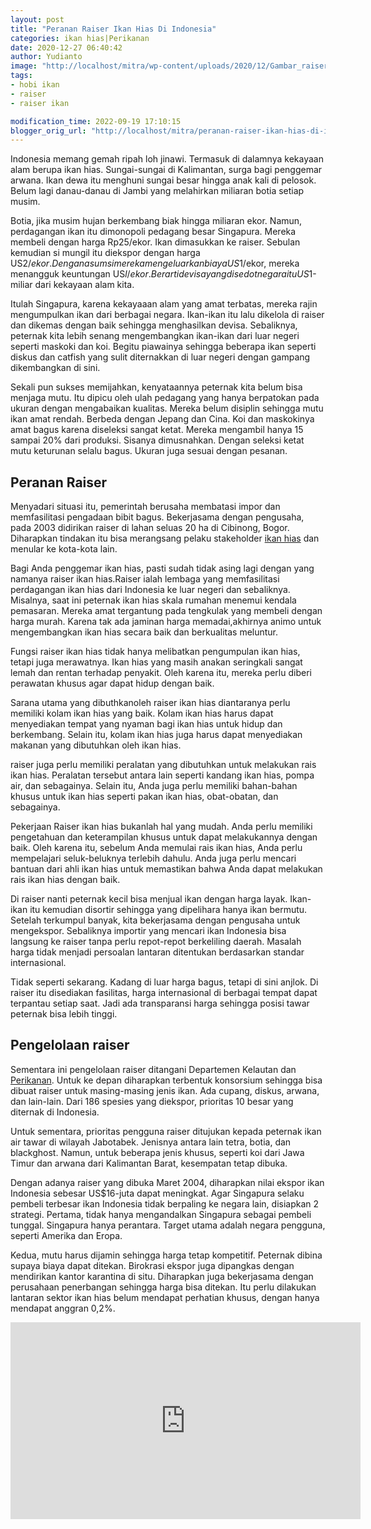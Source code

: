 ```yaml
---
layout: post
title: "Peranan Raiser Ikan Hias Di Indonesia"
categories: ikan hias|Perikanan
date: 2020-12-27 06:40:42
author: Yudianto
image: "http://localhost/mitra/wp-content/uploads/2020/12/Gambar_raiser_1024x601.jpg"
tags:
- hobi ikan
- raiser
- raiser ikan

modification_time: 2022-09-19 17:10:15
blogger_orig_url: "http://localhost/mitra/peranan-raiser-ikan-hias-di-indonesia.html"
---
```


Indonesia memang gemah ripah loh jinawi. Termasuk di dalamnya kekayaan alam berupa ikan hias. Sungai-sungai di Kalimantan, surga bagi penggemar arwana. Ikan dewa itu menghuni sungai besar hingga anak kali di pelosok. Belum lagi danau-danau di Jambi yang melahirkan miliaran botia setiap musim.

Botia, jika musim hujan berkembang biak hingga miliaran ekor. Namun, perdagangan ikan itu dimonopoli pedagang besar Singapura. Mereka membeli dengan harga Rp25/ekor. Ikan dimasukkan ke raiser. Sebulan kemudian si mungil itu diekspor dengan harga US$2/ekor. Dengan asumsi mereka mengeluarkan biaya US$1/ekor, mereka menangguk keuntungan US$l/ekor. Berarti devisa yang disedot negara itu US$1-miliar dari kekayaan alam kita.

Itulah Singapura, karena kekayaaan alam yang amat terbatas, mereka rajin mengumpulkan ikan dari berbagai negara. Ikan-ikan itu lalu dikelola di raiser dan dikemas dengan baik sehingga menghasilkan devisa. Sebaliknya, peternak kita lebih senang mengembangkan ikan-ikan dari luar negeri seperti maskoki dan koi. Begitu piawainya sehingga beberapa ikan seperti diskus dan catfish yang sulit diternakkan di luar negeri dengan gampang dikembangkan di sini.

Sekali pun sukses memijahkan, kenyataannya peternak kita belum bisa menjaga mutu. Itu dipicu oleh ulah pedagang yang hanya berpatokan pada ukuran dengan mengabaikan kualitas. Mereka belum disiplin sehingga mutu ikan amat rendah. Berbeda dengan Jepang dan Cina. Koi dan maskokinya amat bagus karena diseleksi sangat ketat. Mereka mengambil hanya 15 sampai 20% dari produksi. Sisanya dimusnahkan. Dengan seleksi ketat mutu keturunan selalu bagus. Ukuran juga sesuai dengan pesanan.
<h2 id="Raiser">Peranan Raiser</h2>
Menyadari situasi itu, pemerintah berusaha membatasi impor dan memfasilitasi pengadaan bibit bagus. Bekerjasama dengan pengusaha, pada 2003 didirikan raiser di lahan seluas 20 ha di Cibinong, Bogor. Diharapkan tindakan itu bisa merangsang pelaku stakeholder <a class="wpil_keyword_link " title="ikan hias" href="http://127.0.0.1/mitra/ikan-hias" data-wpil-keyword-link="linked">ikan hias</a> dan menular ke kota-kota lain.

Bagi Anda penggemar ikan hias, pasti sudah tidak asing lagi dengan yang namanya raiser ikan hias.Raiser ialah lembaga yang memfasilitasi perdagangan ikan hias dari Indonesia ke luar negeri dan sebaliknya. Misalnya, saat ini peternak ikan hias skala rumahan menemui kendala pemasaran. Mereka amat tergantung pada tengkulak yang membeli dengan harga murah. Karena tak ada jaminan harga memadai,akhirnya animo untuk mengembangkan ikan hias secara baik dan berkualitas meluntur.

Fungsi raiser ikan hias tidak hanya melibatkan pengumpulan ikan hias, tetapi juga merawatnya. Ikan hias yang masih anakan seringkali sangat lemah dan rentan terhadap penyakit. Oleh karena itu, mereka perlu diberi perawatan khusus agar dapat hidup dengan baik.

Sarana utama yang dibuthkanoleh raiser ikan hias diantaranya perlu memiliki kolam ikan hias yang baik. Kolam ikan hias harus dapat menyediakan tempat yang nyaman bagi ikan hias untuk hidup dan berkembang. Selain itu, kolam ikan hias juga harus dapat menyediakan makanan yang dibutuhkan oleh ikan hias.

raiser juga perlu memiliki peralatan yang dibutuhkan untuk melakukan rais ikan hias. Peralatan tersebut antara lain seperti kandang ikan hias, pompa air, dan sebagainya. Selain itu, Anda juga perlu memiliki bahan-bahan khusus untuk ikan hias seperti pakan ikan hias, obat-obatan, dan sebagainya.

Pekerjaan Raiser ikan hias bukanlah hal yang mudah. Anda perlu memiliki pengetahuan dan keterampilan khusus untuk dapat melakukannya dengan baik. Oleh karena itu, sebelum Anda memulai rais ikan hias, Anda perlu mempelajari seluk-beluknya terlebih dahulu. Anda juga perlu mencari bantuan dari ahli ikan hias untuk memastikan bahwa Anda dapat melakukan rais ikan hias dengan baik.

Di raiser nanti peternak kecil bisa menjual ikan dengan harga layak. Ikan-ikan itu kemudian disortir sehingga yang dipelihara hanya ikan bermutu. Setelah terkumpul banyak, kita bekerjasama dengan pengusaha untuk mengekspor. Sebaliknya importir yang mencari ikan Indonesia bisa langsung ke raiser tanpa perlu repot-repot berkeliling daerah.
Masalah harga tidak menjadi persoalan lantaran ditentukan berdasarkan standar internasional.

Tidak seperti sekarang. Kadang di luar harga bagus, tetapi di sini anjlok. Di raiser itu disediakan fasilitas, harga internasional di berbagai tempat dapat terpantau setiap saat. Jadi ada transparansi harga sehingga posisi tawar peternak bisa lebih tinggi.
<h2 id="pengelolaan">Pengelolaan raiser</h2>
Sementara ini pengelolaan raiser ditangani Departemen Kelautan dan <a class="wpil_keyword_link " title="Perikanan" href="http://127.0.0.1/mitra/perikanan" data-wpil-keyword-link="linked">Perikanan</a>. Untuk ke depan diharapkan terbentuk konsorsium sehingga bisa dibuat raiser untuk masing-masing jenis ikan. Ada cupang, diskus, arwana, dan lain-lain. Dari 186 spesies yang diekspor, prioritas 10 besar yang diternak di Indonesia.

Untuk sementara, prioritas pengguna raiser ditujukan kepada peternak ikan air tawar di wilayah Jabotabek. Jenisnya antara lain tetra, botia, dan blackghost. Namun, untuk beberapa jenis khusus, seperti koi dari Jawa Timur dan arwana dari Kalimantan Barat, kesempatan tetap dibuka.

Dengan adanya raiser yang dibuka Maret 2004, diharapkan nilai ekspor ikan Indonesia sebesar US$16-juta dapat meningkat. Agar Singapura selaku pembeli terbesar ikan Indonesia tidak berpaling ke negara lain, disiapkan 2 strategi. Pertama, tidak hanya mengandalkan Singapura sebagai pembeli tunggal. Singapura hanya perantara. Target utama adalah negara pengguna, seperti Amerika dan Eropa.

Kedua, mutu harus dijamin sehingga harga tetap kompetitif. Peternak dibina supaya biaya dapat ditekan. Birokrasi ekspor juga dipangkas dengan mendirikan kantor karantina di situ. Diharapkan juga bekerjasama dengan perusahaan penerbangan sehingga harga bisa ditekan. Itu perlu dilakukan lantaran sektor ikan hias belum mendapat perhatian khusus, dengan hanya mendapat anggran 0,2%.
<iframe src="https://www.youtube.com/embed/Aagoq56EoQ4" width="560" height="315" frameborder="0" allowfullscreen="allowfullscreen"></iframe>
<div style="position: static !important;"></div>
